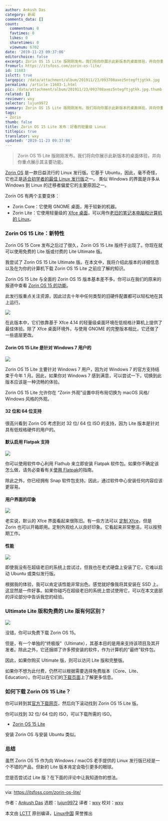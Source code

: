 ```yaml
---
author: Ankush Das
category: 新闻
comments_data: []
count:
  commentnum: 0
  favtimes: 0
  likes: 0
  sharetimes: 0
  viewnum: 6702
date: '2019-11-23 09:37:06'
editorchoice: false
excerpt: Zorin OS 15 Lite 版刚刚发布。我们将向你展示此新版本的桌面体验，并向你重点展示其主要功能。
fromurl: https://itsfoss.com/zorin-os-lite/
id: 11603
islctt: true
largepic: /data/attachment/album/201911/23/093708axez5ntegftjgtkk.jpg
permalink: /article-11603-1.html
pic: /data/attachment/album/201911/23/093708axez5ntegftjgtkk.jpg.thumb.jpg
related: []
reviewer: wxy
selector: lujun9972
summary: Zorin OS 15 Lite 版刚刚发布。我们将向你展示此新版本的桌面体验，并向你重点展示其主要功能。
tags:
- Zorin
thumb: false
title: Zorin OS 15 Lite 发布：好看的轻量级 Linux
titlepic: true
translator: wxy
updated: '2019-11-23 09:37:06'
---
```



> 
> Zorin OS 15 Lite 版刚刚发布。我们将向你展示此新版本的桌面体验，并向你重点展示其主要功能。
> 
> 
> 


[Zorin OS](https://zorinos.com/) 是一款日益流行的 Linux 发行版。它基于 Ubuntu，因此，毫不奇怪，它也正是[适合初学者的最佳 Linux 发行版](https://itsfoss.com/best-linux-beginners/)之一。 类似 Windows 的界面是许多从 Windows 到 Linux 的迁移者偏爱它的主要原因之一。


Zorin OS 有两个主要变体：


* Zorin Core：它使用 GNOME 桌面，用于较新的机器。
* Zorin Lite：它使用轻量级的 [Xfce 桌面](https://www.xfce.org/)，可以用作[老旧的笔记本电脑和计算机的 Linux](https://itsfoss.com/lightweight-linux-beginners/)。


### Zorin OS 15 Lite：新特性


Zorin OS 15 Core 发布之后过了很久，Zorin OS 15 Lite 版终于出现了。你现在就可以使用免费的 Lite 版或付费的 Lite Ultimate 版。


我尝试了 Zorin OS 15 Lite Ultimate 版。在本文中，我将介绍此版本的详细信息以及在为你的计算机下载 Zorin OS 15 Lite 之前应了解的知识。


Zorin OS 15 Lite 与全面的 Zorin OS 15 版本基本差不多。你可以在我们的原来的报道中查看 [Zorin OS 15 的功能](/article-11058-1.html)。


此发行版重点关注资源，因此过去十年中任何类型的旧硬件配置都可以轻松地在其上运行。


![](/data/attachment/album/201911/23/093708axez5ntegftjgtkk.jpg)


在此版本中，它们依靠基于 Xfce 4.14 的轻量级桌面环境在低规格计算机上提供了最佳体验。除了 Xfce 桌面环境外，与使用 GNOME 的完整版本相比，它还做了一些底层更改。


#### Zorin OS 15 Lite 是针对 Windows 7 用户的


![](/data/attachment/album/201911/23/093709j1tr1tyh3rc2y7yn.jpg)


Zorin OS 15 Lite 主要针对 Windows 7 用户，因为对 Windows 7 的官方支持结束于今年 1 月。因此，如果你对 Windows 7 感到满意，可以尝试一下，切换到此版本应该是一种流畅的体验。


Zorin OS 15 Lite 允许你在 “Zorin 外观”设置中将布局切换为 macOS 风格/ Windows 风格的外观。


#### 32 位和 64 位支持


很高兴看到 Zorin OS 考虑到对 32 位/ 64 位 ISO 的支持，因为 Lite 版本是针对具有低规格硬件的用户的。


#### 默认启用 Flatpak 支持


![](/data/attachment/album/201911/23/093712ohdhyqaxc0hy3gco.png)


你可以使用软件中心利用 Flathub 来立即安装 Flatpak 软件包。如果你不确定该怎么做，请务必查看有关[使用 Flatpak](https://itsfoss.com/flatpak-guide/)的指南。


除此之外，你已经拥有 Snap 软件包支持。因此，通过软件中心安装任何内容应该更容易。


#### 用户界面的印象


![](/data/attachment/album/201911/23/093713p6b25dig02dd02ob.jpg)


老实说，默认的 Xfce 界面看起来很陈旧。有一些方法可以 [定制 Xfce](https://itsfoss.com/customize-xfce/)，但是 Zorin 也可以开箱即用。定制外观给人以良好印象。它看起来非常整洁，可以按预期工作。


#### 性能


![](/data/attachment/album/201911/23/093714dtewhhq4pe2ittjh.jpg)


即使我没有在超级老旧的系统上尝试过，但我也在老式硬盘上安装了它，它难以启动 Ubuntu 或类似发行版。


根据我的体验，我可以肯定该性能非常出色。感觉就好像我将其安装在 SSD 上。这显然是一件好事。如果你碰巧在超级老旧的系统上尝试使用它，可以在本文底部的评论部分中告诉我您的经验。


### Ultimate Lite 版和免费的 Lite 版有何区别？


![](/data/attachment/album/201911/23/093716g0ilrfiybqpjyry7.jpg)


没错，你可以免费下载 Zorin OS 15。


但是，有一个单独的“终极版”（Ultimate），其基本目的是用来支持该项目及其开发者。除此之外，它还捆绑了许多预安装的软件，作为计算机的“最终”软件包。


因此，如果你购买 Ultimate 版，则可以访问 Lite 版和完整版。


如果你不想为此付费，仍然可以根据需要选择免费版本（Core、Lite、Education）。你可以在它们的[下载页面](https://zorinos.com/download/)上了解更多信息。


### 如何下载 Zorin OS 15 Lite？


你可以转到其[官方下载网页](https://zorinos.com/download/)，然后向下滚动找到 Zorin OS 15 Lite 版。


你可以找到 32 位/ 64 位的 ISO，可以下载所需的 ISO。


* [Zorin OS 15 Lite](https://zorinos.com/download/)


安装 Zorin OS 与安装 Ubuntu 类似。


### 总结


虽然 Zorin OS 15 作为向 Windows / macOS 老手提供的 Linux 发行版已经是一个不错的产品，但新的 Lite 版本肯定会吸引更多的眼球。


您是否尝试过 Lite 版？在下面的评论中让我知道你的想法。




---


via: <https://itsfoss.com/zorin-os-lite/>


作者：[Ankush Das](https://itsfoss.com/author/ankush/) 选题：[lujun9972](https://github.com/lujun9972) 译者：[wxy](https://github.com/wxy) 校对：[wxy](https://github.com/wxy)


本文由 [LCTT](https://github.com/LCTT/TranslateProject) 原创编译，[Linux中国](https://linux.cn/) 荣誉推出